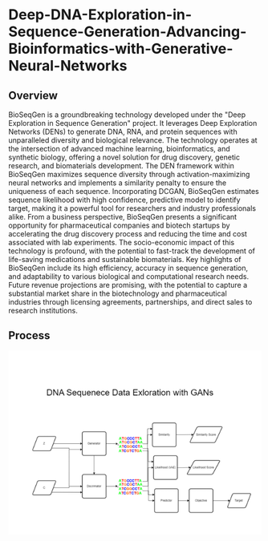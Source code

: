 # Deep-DNA-Exploration-in-Sequence-Generation-Advancing-Bioinformatics-with-Generative-Neural-Networks
## Overview
BioSeqGen is a groundbreaking technology developed under the "Deep Exploration in Sequence Generation" project. It leverages Deep Exploration Networks (DENs) to generate DNA, RNA, and protein sequences with unparalleled diversity and biological relevance. The technology operates at the intersection of advanced machine learning, bioinformatics, and synthetic biology, offering a novel solution for drug discovery, genetic research, and biomaterials development.
The DEN framework within BioSeqGen maximizes sequence diversity through activation-maximizing neural networks and implements a similarity penalty to ensure the uniqueness of each sequence. Incorporating DCGAN, BioSeqGen estimates sequence likelihood with high confidence, predictive model to identify target, making it a powerful tool for researchers and industry professionals alike.
From a business perspective, BioSeqGen presents a significant opportunity for pharmaceutical companies and biotech startups by accelerating the drug discovery process and reducing the time and cost associated with lab experiments. The socio-economic impact of this technology is profound, with the potential to fast-track the development of life-saving medications and sustainable biomaterials.
Key highlights of BioSeqGen include its high efficiency, accuracy in sequence generation, and adaptability to various biological and computational research needs. Future revenue projections are promising, with the potential to capture a substantial market share in the biotechnology and pharmaceutical industries through licensing agreements, partnerships, and direct sales to research institutions.

## Process

![Prcoess](dnagen.png)
